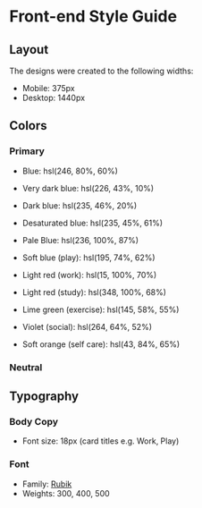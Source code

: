 # Front-end Style Guide

## Layout

The designs were created to the following widths:

- Mobile: 375px
- Desktop: 1440px

## Colors

### Primary

- Blue: hsl(246, 80%, 60%)
- Very dark blue: hsl(226, 43%, 10%)
- Dark blue: hsl(235, 46%, 20%)
- Desaturated blue: hsl(235, 45%, 61%)
- Pale Blue: hsl(236, 100%, 87%)
- Soft blue (play): hsl(195, 74%, 62%)


- Light red (work): hsl(15, 100%, 70%)
- Light red (study): hsl(348, 100%, 68%)

- Lime green (exercise): hsl(145, 58%, 55%)

- Violet (social): hsl(264, 64%, 52%)

- Soft orange (self care): hsl(43, 84%, 65%)

### Neutral



## Typography

### Body Copy

- Font size: 18px (card titles e.g. Work, Play)

### Font

- Family: [Rubik](https://fonts.google.com/specimen/Rubik)
- Weights: 300, 400, 500
